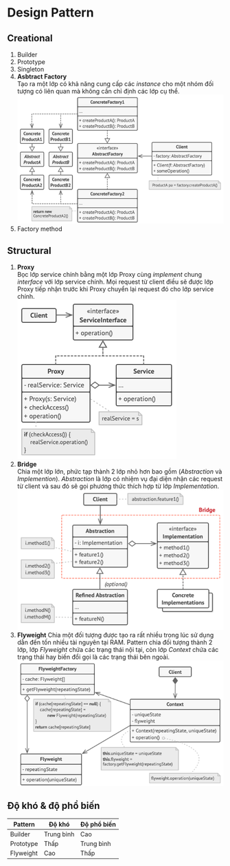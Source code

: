 # Design Pattern

## Creational
1. Builder
2. Prototype
3. Singleton
4. **Asbtract Factory**\
  Tạo ra một lớp có khả năng cung cấp các *instance* cho một nhóm đối tượng có liên quan mà không cần chỉ định các lớp cụ thể.\
![Abstract-Factory-Diagram](/assets/diagrams/abstract-factory-diagram.png "Abstract Factory Class Diagram")
6. Factory method

## Structural
1. **Proxy**\
  Bọc lớp service chính bằng một lớp Proxy cùng *implement* chung *interface* với lớp service chính. Mọi request từ client điều sẽ được lớp Proxy tiếp nhận trước khi Proxy chuyển lại request đó cho lớp service chính.\
![Proxy-Diagram](/assets/diagrams/proxy-diagram.png "Proxy Class Diagram")
2. **Bridge**\
  Chia một lớp lớn, phức tạp thành 2 lớp nhỏ hơn bao gồm (*Abstraction* và *Implemention*). *Abstraction* là lớp có nhiệm vụ đại diện nhận các request từ client và sau đó sẽ gọi phương thức thích hợp từ lớp *Implementation*.\
![Bridge-Diagram](/assets/diagrams/bridge-diagram.png "Bridge Class Diagram")
3. **Flyweight**
  Chia một đối tượng được tạo ra rất nhiều trong lúc sử dụng dẫn đến tốn nhiều tài nguyên tại RAM. Pattern chia đối tượng thành 2 lớp, lớp *Flyweight* chứa các trạng thái nội tại, còn lớp *Context* chứa các trạng thái hay biến đổi gọi là các trạng thái bên ngoài.
![Flyweight-Diagram](/assets/diagrams/flyweight-diagram.png "Flyweight Class Diagram")  

## Độ khó & độ phổ biến
|Pattern|Độ khó|Độ phổ biến|
|-------|------|-----------|
|Builder|Trung bình|Cao|
|Prototype|Thấp|Trung bình|
|Flyweight|Cao|Thấp|
